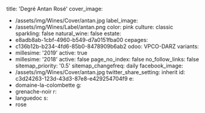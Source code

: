 title: 'Degré Antan Rosé'
cover_image:
  - /assets/img/Wines/Cover/antan.jpg
label_image:
  - /assets/img/Wines/Label/antan.png
color: pink
culture: classic
sparkling: false
natural_wine: false
estate:
  - e8adb8ab-1cbf-4960-b549-d7a0151fba00
cepages:
  - c136b12b-b234-4fd6-85b0-8478909b6ab2
odoo: VPCO-DARZ
variants:
  -
    millesime: '2019'
    active: true
  -
    millesime: '2018'
    active: false
page_no_index: false
no_follow_links: false
sitemap_priority: '0.5'
sitemap_changefreq: daily
facebook_image:
  - /assets/img/Wines/Cover/antan.jpg
twitter_share_setting: inherit
id: c3d24263-123d-43d3-87e8-e429254704f9
e:
  - domaine-la-colombette
g:
  - grenache-noir
r:
  - languedoc
s:
  - rose
